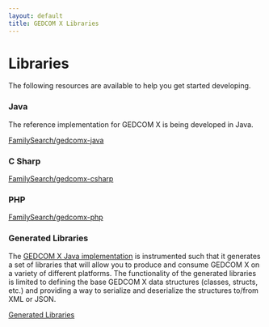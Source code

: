 ```yaml
---
layout: default
title: GEDCOM X Libraries
---
```


# Libraries

The following resources are available to help you get started developing.

### Java

The reference implementation for GEDCOM X is being developed in Java.

<a href="https://github.com/FamilySearch/gedcomx-java" class="btn btn-default btn-lg"><i class="fa fa-github fa-fw"></i> <span class="network-name">FamilySearch/gedcomx-java</span></a>

### C Sharp

<a href="https://github.com/FamilySearch/gedcomx-csharp" class="btn btn-default btn-lg"><i class="fa fa-github fa-fw"></i> <span class="network-name">FamilySearch/gedcomx-csharp</span></a>

### PHP

<a href="https://github.com/FamilySearch/gedcomx-php" class="btn btn-default btn-lg"><i class="fa fa-github fa-fw"></i> <span class="network-name">FamilySearch/gedcomx-php</span></a>

### Generated Libraries

The [GEDCOM X Java implementation](https://github.com/FamilySearch/gedcomx-java) is instrumented such that
it generates a set of libraries that will allow you to produce and consume GEDCOM X on a variety of different
platforms. The functionality of the generated libraries is limited to defining the base GEDCOM X data
structures (classes, structs, etc.) and providing a way to serialize and deserialize the structures to/from XML
or JSON.

<a href="http://www.gedcomx.org/code.html" class="btn btn-default btn-lg">Generated Libraries</a>